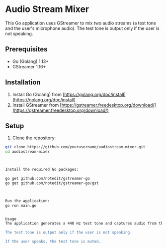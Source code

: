 # Audio Stream Mixer

This Go application uses GStreamer to mix two audio streams (a test tone and the user's microphone audio). The test tone is output only if the user is not speaking.

## Prerequisites

- Go (Golang) 1.13+
- GStreamer 1.16+

## Installation

1. Install Go (Golang) from [https://golang.org/doc/install](https://golang.org/doc/install)
2. Install GStreamer from [https://gstreamer.freedesktop.org/download/](https://gstreamer.freedesktop.org/download/)

## Setup

1. Clone the repository:

```bash
git clone https://github.com/yourusername/audiostream-mixer.git
cd audiostream-mixer



Install the required Go packages:

go get github.com/notedit/gstreamer-go
go get github.com/notedit/gstreamer-go/gst



Run the application:
go run main.go


Usage
The application generates a 440 Hz test tone and captures audio from the user's microphone.

The test tone is output only if the user is not speaking.

If the user speaks, the test tone is muted.